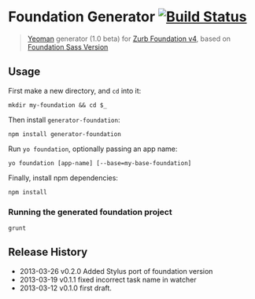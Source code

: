# Foundation Generator [![Build Status](https://secure.travis-ci.org/blai/generator-foundation.png?branch=master)](http://travis-ci.org/blai/generator-foundation)

> [Yeoman](http://yeoman.io/) generator (1.0 beta) for [Zurb Foundation v4](http://foundation.zurb.com/), based on [Foundation Sass Version](http://foundation.zurb.com/docs/sass.html)


## Usage
First make a new directory, and `cd` into it:
```
mkdir my-foundation && cd $_
```

Then install `generator-foundation`:
```
npm install generator-foundation
```

Run `yo foundation`, optionally passing an app name:
```
yo foundation [app-name] [--base=my-base-foundation]
```

Finally, install npm dependencies:
```
npm install
```


### Running the generated foundation project

```
grunt
```


## Release History
 * 2013-03-26   v0.2.0   Added Stylus port of foundation version
 * 2013-03-19   v0.1.1   fixed incorrect task name in watcher
 * 2013-03-12   v0.1.0   first draft.
